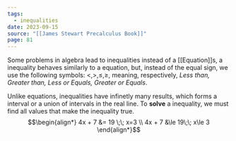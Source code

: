 ```yaml
---
tags:
  - inequalities
date: 2023-09-15
source: "[[James Stewart Precalculus Book]]"
page: 81
---
```

Some problems in algebra lead to inequalities instead of a [[Equation]]s, a inequality behaves similarly to a equation, but, instead of the equal sign, we use the following symbols: $\lt,\gt,\le,\ge$, meaning, respectively, *Less than, Greater than, Less or Equals, Greater or Equals*. 

Unlike equations, inequalities have infinetly many results, which forms a interval or a union of intervals in the real line. To **solve** a inequality, we must find all values that make the inequality true.
$$\begin{align*}
4x + 7 &= 19 \;\; x=3 \\
4x + 7 &\le 19\;\; x\le 3
\end{align*}$$
